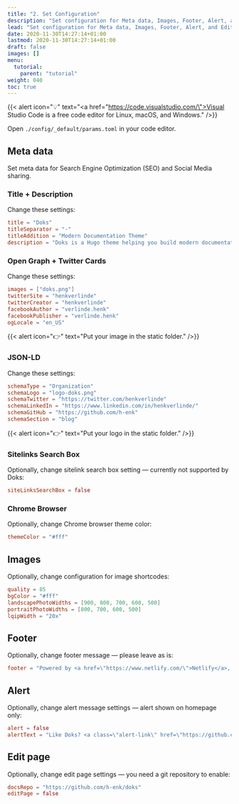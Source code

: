 ```yaml
---
title: "2. Set Configuration"
description: "Set configuration for Meta data, Images, Footer, Alert, and Edit page."
lead: "Set configuration for Meta data, Images, Footer, Alert, and Edit page."
date: 2020-11-30T14:27:14+01:00
lastmod: 2020-11-30T14:27:14+01:00
draft: false
images: []
menu:
  tutorial:
    parent: "tutorial"
weight: 040
toc: true
---
```


{{< alert icon="💡" text="<a href=\"https://code.visualstudio.com/\">Visual Studio Code</a> is a free code editor for Linux, macOS, and Windows." />}}

Open `./config/_default/params.toml` in your code editor.

## Meta data

Set meta data for Search Engine Optimization (SEO) and Social Media sharing.

### Title + Description

Change these settings:

```toml
title = "Doks"
titleSeparator = "-"
titleAddition = "Modern Documentation Theme"
description = "Doks is a Hugo theme helping you build modern documentation websites that are secure, fast, and SEO-ready — by default."
```

### Open Graph + Twitter Cards

Change these settings:

```toml
images = ["doks.png"]
twitterSite = "henkverlinde"
twitterCreator = "henkverlinde"
facebookAuthor = "verlinde.henk"
facebookPublisher = "verlinde.henk"
ogLocale = "en_US"
```

{{< alert icon="👉" text="Put your image in the static folder." />}}

### JSON-LD

Change these settings:

```toml
schemaType = "Organization"
schemaLogo = "logo-doks.png"
schemaTwitter = "https://twitter.com/henkverlinde"
schemaLinkedIn = "https://www.linkedin.com/in/henkverlinde/"
schemaGitHub = "https://github.com/h-enk"
schemaSection = "blog"
```

{{< alert icon="👉" text="Put your logo in the static folder." />}}

### Sitelinks Search Box

Optionally, change sitelink search box setting — currently not supported by Doks:

```toml
siteLinksSearchBox = false
```

### Chrome Browser

Optionally, change Chrome browser theme color:

```toml
themeColor = "#fff"
```

## Images

Optionally, change configuration for image shortcodes:

```toml
quality = 85
bgColor = "#fff"
landscapePhotoWidths = [900, 800, 700, 600, 500]
portraitPhotoWidths = [800, 700, 600, 500]
lqipWidth = "20x"
```

## Footer

Optionally, change footer message — please leave as is:

```toml
footer = "Powered by <a href=\"https://www.netlify.com/\">Netlify</a>, <a href=\"https://gohugo.io/\">Hugo</a>, and <a href=\"https://getdoks.org/\">Doks</a>"
```

## Alert

Optionally, change alert message settings — alert shown on homepage only:

```toml
alert = false
alertText = "Like Doks? <a class=\"alert-link\" href=\"https://github.com/h-enk/doks/stargazers\">Star on GitHub</a>. Thanks!</a>"
```

## Edit page

Optionally, change edit page settings — you need a git repository to enable:

```toml
docsRepo = "https://github.com/h-enk/doks"
editPage = false
```
